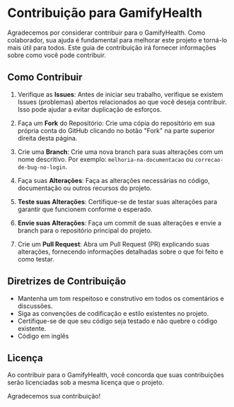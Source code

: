 # Contribuição para GamifyHealth

Agradecemos por considerar contribuir para o GamifyHealth. Como colaborador, sua ajuda é fundamental para melhorar este projeto e torná-lo mais útil para todos. Este guia de contribuição irá fornecer informações sobre como você pode contribuir.

## Como Contribuir

1. Verifique as **Issues**: Antes de iniciar seu trabalho, verifique se existem Issues (problemas) abertos relacionados ao que você deseja contribuir. Isso pode ajudar a evitar duplicação de esforços.

2. Faça um **Fork** do Repositório: Crie uma cópia do repositório em sua própria conta do GitHub clicando no botão "Fork" na parte superior direita desta página.

3. Crie uma **Branch**: Crie uma nova branch para suas alterações com um nome descritivo. Por exemplo: `melhoria-na-documentacao` ou `correcao-de-bug-no-login`.

4. Faça suas **Alterações**: Faça as alterações necessárias no código, documentação ou outros recursos do projeto.

5. **Teste suas Alterações**: Certifique-se de testar suas alterações para garantir que funcionem conforme o esperado.

6. **Envie suas Alterações**: Faça um commit de suas alterações e envie a branch para o repositório principal do projeto.

7. Crie um **Pull Request**: Abra um Pull Request (PR) explicando suas alterações, fornecendo informações detalhadas sobre o que foi feito e como testar.

## Diretrizes de Contribuição

- Mantenha um tom respeitoso e construtivo em todos os comentários e discussões.
- Siga as convenções de codificação e estilo existentes no projeto.
- Certifique-se de que seu código seja testado e não quebre o código existente.
- Código em inglês

## Licença

Ao contribuir para o GamifyHealth, você concorda que suas contribuições serão licenciadas sob a mesma licença que o projeto.

Agradecemos sua contribuição!
